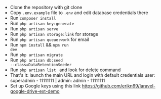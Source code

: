 - Clone the repository with git clone
- Copy <code>.env.example</code> file to <code>.env</code> and edit database credentials there
- Run <code>composer install</code>
- Run <code>php artisan key:generate</code>
- Run <code>php artisan serve</code>
- Run <code>php artisan storage:link</code> for storage
- Run <code>php artisan queue:work</code> for email
- Run <code>npm install</code> && <code>npm run dev</code>
- Run <code>php artisan migrate</code>
- Run <code>php artisan db:seed --class=DataRetentionSeeder</code>
- Run <code>php artisan list  </code> and look for delete command
- That's it: launch the main URL and login with default credentials user: superadmin - 11111111 | 
admin: admin - 11111111
- Set up Google keys using this link https://github.com/erikn69/laravel-google-drive-ext-demo
